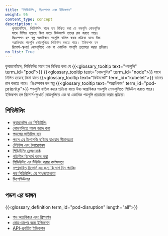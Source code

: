 ```yaml
---
title: "শিডিউলিং, প্রিএম্পশন এবং ইভিকশন"
weight: 95
content_type: concept
description: >
   কুবারনেটিসে, শিডিউলিং মানে হল নিশ্চিত করা যে পডগুলি নোডগুলির 
   সাথে মিলিত হয়েছে কিনা যাতে কিউবলেট তাদের রান করতে পারে। 
   প্রিএম্পশন হল স্বল্প অগ্রাধিকার পডগুলি বাতিল করার প্রক্রিয়া যাতে উচ্চ 
   অগ্রাধিকার পডগুলি নোডগুলিতে শিডিউল করতে পারে। ইভিকশন হল 
   রিসোর্স-ক্ষুধার্ত নোডগুলিতে এক বা একাধিক পডগুলি প্রত্যাহার করার প্রক্রিয়া।
no_list: True
---
```


কুবারনেটিসে, শিডিউলিং মানে হল নিশ্চিত করা যে {{<glossary_tooltip text="পডগুলি" term_id="pod">}} 
{{<glossary_tooltip text="নোডগুলির" term_id="node">}} সাথে মিলিত হয়েছে কিনা যাতে
{{<glossary_tooltip text="কিউবলেট" term_id="kubelet">}} তাদের রান করতে পারে। প্রিএম্পশন হল স্বল্প 
{{<glossary_tooltip text="অগ্রাধিকার" term_id="pod-priority">}} পডগুলি বাতিল করার প্রক্রিয়া যাতে উচ্চ
অগ্রাধিকার পডগুলি নোডগুলিতে শিডিউল করতে পারে। ইভিকশন হল রিসোর্স-ক্ষুধার্ত নোডগুলিতে এক বা একাধিক 
পডগুলি প্রত্যাহার করার প্রক্রিয়া।

## শিডিউলিং

* [কুবারনেটস এর শিডিউলিং](/docs/concepts/scheduling-eviction/kube-scheduler/)
* [নোডগুলিতে পডস বরাদ্দ করা](/docs/concepts/scheduling-eviction/assign-pod-node/)
* [পডসের অতিরিক্ত ব্যয়](/docs/concepts/scheduling-eviction/pod-overhead/)
* [পডস এর টপোলজি ছড়িয়ে যাওয়ার সীমাবদ্ধতা](/docs/concepts/scheduling-eviction/topology-spread-constraints/)
* [টেইন্টস এবং টলারেশনস](/docs/concepts/scheduling-eviction/taint-and-toleration/)
* [শিডিউলিং ফ্রেমওয়ার্ক](/docs/concepts/scheduling-eviction/scheduling-framework)
* [গতিশীল রিসোর্স বরাদ্দ করা](/docs/concepts/scheduling-eviction/dynamic-resource-allocation)
* [শিডিউলিং এর টিউনিং করার কর্মক্ষমতা](/docs/concepts/scheduling-eviction/scheduler-perf-tuning/)
* [সম্প্রসারিত রিসোর্স এর জন্য রিসোর্স বিন প্যাকিং](/docs/concepts/scheduling-eviction/resource-bin-packing/)
* [পড শিডিউলিং এর সাধনযোগ্যতা](/docs/concepts/scheduling-eviction/pod-scheduling-readiness/)
* [ডিশেডিউলার](https://github.com/kubernetes-sigs/descheduler#descheduler-for-kubernetes)

## পডস এর ভাঙ্গন

{{<glossary_definition term_id="pod-disruption" length="all">}}

* [পড অগ্রাধিকার এবং প্রিম্পশন](/docs/concepts/scheduling-eviction/pod-priority-preemption/)
* [নোড-চাপের জন্য ইভিকশন](/docs/concepts/scheduling-eviction/node-pressure-eviction/)
* [API-প্রবর্তিত ইভিকশন](/docs/concepts/scheduling-eviction/api-eviction/)
